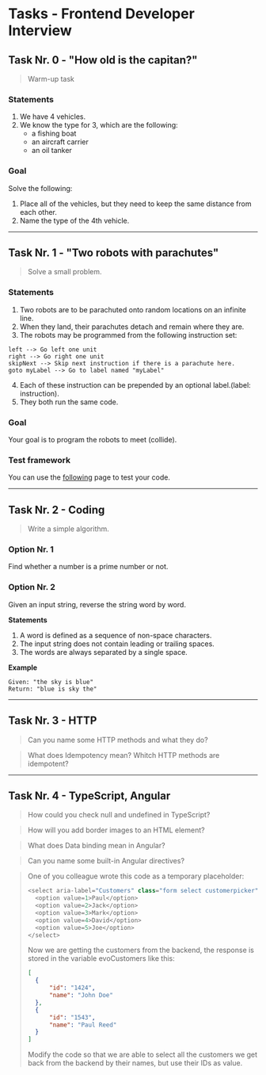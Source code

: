 # **Tasks - Frontend Developer Interview**

## **Task Nr. 0 - "How old is the capitan?"**
> Warm-up task

### **Statements**
1. We have 4 vehicles.
2. We know the type for 3, which are the following:
	- a fishing boat
	- an aircraft carrier
	- an oil tanker

### **Goal**
Solve the following:
1. Place all of the vehicles, but they need to keep the same distance from each other.
2. Name the type of the 4th vehicle.

---
## **Task Nr. 1 - "Two robots with parachutes"**
> Solve a small problem.

### **Statements**
1. Two robots are to be parachuted onto random locations on an infinite line.
2. When they land, their parachutes detach and remain where they are.
3. The robots may be programmed from the following instruction set:
```
left --> Go left one unit 
right --> Go right one unit 
skipNext --> Skip next instruction if there is a parachute here.
goto myLabel --> Go to label named "myLabel" 
```
4. Each of these instruction can be prepended by an optional label.(label: instruction). 
5. They both run the same code.

### **Goal**
Your goal is to program the robots to meet (collide).

### **Test framework**
You can use the [following](https://david-peter.de/parachuting-robots/) page to test your code.

---
## **Task Nr. 2 - Coding**
> Write a simple algorithm.

### **Option Nr. 1**
Find whether a number is a prime number or not. 

### **Option Nr. 2**
Given an input string, reverse the string word by word.

**Statements**
1. A word is defined as a sequence of non-space characters. 
2. The input string does not contain leading or trailing spaces.
3. The words are always separated by a single space.

**Example**
```
Given: "the sky is blue"
Return: "blue is sky the"
```

---
## **Task Nr. 3 - HTTP**

> Can you name some HTTP methods and what they do?

> What does Idempotency mean? Whitch HTTP methods are idempotent? 

---
## **Task Nr. 4 - TypeScript, Angular**

> How could you check null and undefined in TypeScript? 

> How will you add border images to an HTML element? 

> What does Data binding mean in Angular? 

> Can you name some built-in Angular directives? 

> One of you colleague wrote this code as a temporary placeholder: 
> ```ts
> <select aria-label="Customers" class="form select customerpicker" [>(ngModel)]="maxEntries" (change)="customerChange()" *ngIf="computedTreeContent.length > 0 && !loading">
> 	<option value=1>Paul</option>
> 	<option value=2>Jack</option>
> 	<option value=3>Mark</option>
> 	<option value=4>David</option>
> 	<option value=5>Joe</option>
> </select>
> ```
> Now we are getting the customers from the backend, the response is stored in the variable evoCustomers like this: 
> ```json
> [
> 	{
> 		"id": "1424",
> 		"name": "John Doe"
> 	},
> 	{
> 		"id": "1543",
> 		"name": "Paul Reed"
> 	}
> ]
> ```
> Modify the code so that we are able to select all the customers we get back from the backend by their names, but use their IDs as value. 